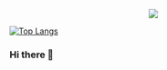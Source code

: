 <p align="center"><img src="https://github-readme-stats.vercel.app/api?username=gergeorg&show_icons=true&count_private=true&theme=dracula"></p>

[![Top Langs](https://github-readme-stats.vercel.app/api/top-langs/?username=gergeorg)](https://github.com/anuraghazra/github-readme-stats)

### Hi there 👋

<!--
**gergeorg/gergeorg** is a ✨ _special_ ✨ repository because its `README.md` (this file) appears on your GitHub profile.

Here are some ideas to get you started:

- 🔭 I’m currently working on ...
- 🌱 I’m currently learning ...
- 👯 I’m looking to collaborate on ...
- 🤔 I’m looking for help with ...
- 💬 Ask me about ...
- 📫 How to reach me: ...
- 😄 Pronouns: ...
- ⚡ Fun fact: ...
-->
